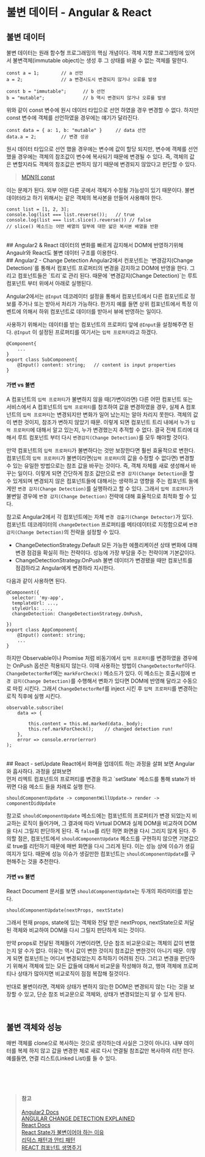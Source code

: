# 불변 데이터 - Angular & React

## 불변 데이터
불변 데이터는 원래 함수형 프로그래밍의 핵심 개념이다. 객체 지향 프로그래밍에 있어서 불변객체(immutable object)는 생성 후 그 상태를 바꿀 수 없는 객체를 말한다.
~~~
const a = 1;        // a 선언
a = 2;              // a 변경시도시 변경되지 않거나 오류를 발생

const b = "immutable";      // b 선언
b = "mutable";              // b 역시 변경되지 않거나 오류를 발생
~~~
위와 같이 const 변수에 원시 데이터 타입으로 선언 하였을 경우 변경할 수 없다. 하지만 const 변수에 객체를 선언하였을 경우에는 얘기가 달라진다.
~~~
const data = { a: 1, b: "mutable" }     // data 선언
data.a = 2;         // 변경 성공
~~~
원시 데이터 타입으로 선언 했을 경우에는 변수에 값이 할당 되지만, 변수에 객체를 선언 했을 경우에는 객체의 참조값이 변수에 복사되기 때문에 변경될 수 있다. 즉, 객체의 값은 변할지라도 객체의 참조값은 변하지 않기 때문에 변경되지 않았다고 판단할 수 있다.
> [MDN의 const](https://developer.mozilla.org/ko/docs/Web/JavaScript/Reference/Statements/const)

이는 문제가 된다. 외부 어떤 다른 곳에서 객체가 수정될 가능성이 있기 때문이다.
불변 데이터라고 하기 위해서는 같은 객체의 복사본을 만들어 사용해야 한다.

~~~
const list = [1, 2, 3];
console.log(list === list.reverse());   // true
console.log(list === list.slice().reverse()) // false
// slice() 메소드는 어떤 배열의 일부에 대한 얇은 복사본 배열을 반환
~~~


</br>
## Angular2 & React
데이터의 변화를 빠르게 감지해서 DOM에 반영하기위해 Angaulr와 React도 불변 데이터 구조를 이용한다.

</br>
## Angular2 - Change Detection
Angular2에서 컨포넌트는 `변경감지(Change Detection)`를 통해서 컴포넌트 프로퍼티의 변경을 감지하고 DOM에 반영을 한다. 그리고 컴포넌트들은 `트리`로 관리 된다. 때문에 `변경감지(Change Detection)`는 루트 컴포넌트 부터 위에서 아래로 실행된다.

Angular2에서는 `@Input` 데코레이터 설정을 통해서 컴포넌트에서 다른 컴포넌트로 정보를 주거나 또는 받아서 처리가 가능하다. 한가지 예를 들면 상위 컴포넌트에서 특정 이벤트에 의해서 하위 컴포넌트로 데이터를 받아서 뷰에 반영하는 일이다.

사용하기 위해서는 데이터를 받는 컴포넌트의 프로퍼티 앞에 `@Input`을 설정해주면 된다.
`@Input` 이 설정된 프로퍼티를 여기서는 `입력 프로퍼티`라고 하겠다.
~~~
@Component{
    ...
}
export class SubComponent{
    @Input() content: string;   // content is input properties
}
~~~

#### 가변 vs 불변
A 컴포넌트의 `입력 프로퍼티`가 불변하지 않을 때(가변이라면) 다른 어떤 컴포넌트 또는 서비스에서 A 컴포넌트의 `입력 프로퍼티`를 참조하여 값을 변경하였을 경우, 실제 A 컴포넌트의 `입력 프로퍼티`는 변경되지만 변화가 일어 났는지는 알아 차리지 못한다. 객체의 값이 변한 것이지, 참조가 변하지 않았기 때문. 이렇게 되면 컴포넌트 트리 내에서 누가 `입력 프로퍼티`에 대해서 알고 있는지, 누가 변경했는지 추적할 수 없다. 결국 전체 트리에 대해서 루트 컴포넌트 부터 다시 `변경감지(Change Detection)`를 모두 해야할 것이다.

만약 컴포넌트의 `입력 프로퍼티`가 불변하다는 것만 보장한다면 훨씬 효율적으로 변한다. 컴포넌트의 `입력 프로퍼티`가 불변이라면(`입력 프로퍼티`의 값을 수정할 수 없다면) 변경할 수 있는 유일한 방법으로는 참조 값을 바꾸는 것이다. 즉, 객체 자체를 새로 생성해서 바꾸는 일이다. 이렇게 되면 간단하게 참조 값만으로 `변경 감지(Change Detection`을 할 수 있게되며 변경되지 않은 컴포넌트들에 대해서는 생략하고 영향을 주는 컴포넌트 들에게만 `변경 감지(Change Detection)`를 실행하라고 할 수 있다. 그래서 `입력 프로퍼티`가 불변일 경우에 `변경 감지(Change Detection)` 전략에 대해 효율적으로 최적화 할 수 있다.

참고로 Angular2에서 각 컴포넌트에는 자체 `변경 검출기(Change Detector)`가 있다. </br>
컴포넌트 데코레이터의 `changeDetection` 프로퍼티를 메타데이터로 지정함으로써 `변경감지(Change Detection)`의 전략을 설정할 수 있다.

 * ChangeDetectionStrategy.Default
    모든 가능한 에플리케이션 상태 변화에 대해 변경 점검을 확실히 하는 전략이다. 성능에 가장 부담을 주는 전략이며 기본값이다.
 * ChangeDetectionStrategy.OnPush
   불변 데이터가 변경됐을 때만 컴포넌트를 점검하라고 Angular에게 변경하라 지시한다.

다음과 같이 사용하면 된다.
~~~
@Component({
  selector: 'my-app',
  templateUrl: ...,
  styleUrls: ...,
  changeDetection: ChangeDetectionStrategy.OnPush,

})
export class AppComponent{
    @Input() content: string;
    ...
}
~~~

하지만 Observable이나 Promise 처럼 비동기에서 `입력 프로퍼티`를 변경하였을 경우에는 OnPush 옵션은 적용되지 않는다. 이때 사용하는 방법이 `ChangeDetectorRef`이다.
`ChangeDetectorRef`에는 `markForCheck()` 메소드가 있다. 이 메소드는 호출시점에 `변경 감지(Change Detection)`를 수행해서 변화가 있다면 DOM에 반영해 달라고 수동으로 마킹 시킨다.
그래서 `ChangeDetectorRef`를 inject 시킨 후 `입력 프로퍼티`를 변경하는 로직 직후에 실행 시킨다.

~~~
observable.subscribe(
    data => {

        this.content = this.md.marked(data._body);
        this.ref.markForCheck();    // changed detection run!
    },
    error => console.error(error)
);
~~~

</br>
## React - setUpdate
React에서 화며을 업데이트 하는 과정을 살펴 보면 Angular와 흡사하다. 과정을 살펴보면 </br>
먼저 리엑트 컴포넌트의 프로퍼티를 변경을 하고 `setState` 메소드를 통해 state가 바뀌면 다음 메소드 들을 차례로 실행 한다.

~~~
shouldComponentUpdate -> componentWillUpdate-> render -> componentDidUpdate
~~~

참고로 `shouldComponentUpdate` 메소드에는 컴포넌트의 프로퍼티가 변경 되었는지 비교하는 로직이 들어가며, 그 결과에 따라 Virtual DOM과 실제 DOM을 비교하여 DOM을 다시 그릴지 판단하게 된다. 즉 `false`를 리턴 하면 화면을 다시 그리지 않게 된다. 주의할 점은, 컴포넌트에서 `shouldComponentUpdate` 메소드를 구현하지 않으면 기본값으로 true를 리턴하기 때문에 매번 화면을 다시 그리게 된다. 이는 성능 상에 이슈가 생길 여지가 있다. 때문에 성능 이슈가 생길만한 컴포넌트는 `shouldComponentUpdate`를 구현해주는 것을 추천한다.

#### 가변 vs 불변
React Document 문서를 보면 `shouldComponentUpdate`는 두개의 파라미터를 받는다.
~~~
shouldComponentUpdate(nextProps, nextState)
~~~
그래서 현재 props, state에 있는 객체와 전달 받은 nextProps, nextState으로 저달된 객체와 비교하여 DOM을 다시 그릴지 판단하게 되는 것이다. </br>

만약 props로 전달된 객체들이 가변이라면, 단순 참조 비교문으로는 객체의 값이 변했는지 알 수가 없다. 이유는 역시 값이 변한 것이지 참조값은 변한것이 아니기 때문. 이렇게 되면 컴포넌트는 어디서 변경되었는지 추적하기 어려워 진다. 그리고 변경을 판단하기 위해서 객체에 있는 모든 값들에 대해서 비교문을 작성해야 하고, 행여 객체에 프로퍼티나 상태가 많아지면 비교로직이 점점 복잡해 질것이다.
</br>

반대로 불변이라면, 객체와 상태가 변하지 않는한 DOM은 변경되지 않는 다는 것을 보장할 수 있고, 단순 참조 비교문으로 객체와, 상태가 변경되었는지 알 수 있게 된다.


</br>

## 불변 객체와 성능
매번 객체를 clone으로 복사하는 것으로 생각하는데 사실은 그것이 아니다. 내부 데이터를 복제 하지 않고 값을 변경한 체로 새로 다시 연결될 참조값만 복사하여 리턴 한다. </br>
예를들면, 연결 리스트(Linked List)를 들 수 있다.




</br>
</br>
</br>

> #### 참고
> [Angular2 Docs](https://angular.io/docs/ts/latest/)</br>
> [ANGULAR CHANGE DETECTION EXPLAINED](https://blog.thoughtram.io/angular/2016/02/22/angular-2-change-detection-explained.html)</br>
> [React Docs](https://facebook.github.io/react/docs/react-component.html)</br>
> [React State가 불변이어야 하는 이유](https://medium.com/@ljs0705/react-state%EA%B0%80-%EB%B6%88%EB%B3%80%EC%9D%B4%EC%96%B4%EC%95%BC-%ED%95%98%EB%8A%94-%EC%9D%B4%EC%9C%A0-ec2bf09c1021)</br>
> [리덕스 패턴과 안티 패턴](https://www.vobour.com/book/view/TGJKKFN2TmyxaGDpN)</br>
> [REACT 컴포넌트 생명주기](http://blog.coderifleman.com/2015/08/16/react-and-immutable/)</br>
